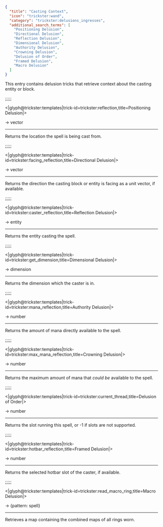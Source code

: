 ```json
{
  "title": "Casting Context",
  "icon": "trickster:wand",
  "category": "trickster:delusions_ingresses",
  "additional_search_terms": [
    "Positioning Delusion",
    "Directional Delusion",
    "Reflection Delusion",
    "Dimensional Delusion",
    "Authority Delusion",
    "Crowning Delusion",
    "Delusion of Order",
    "Framed Delusion",
    "Macro Delusion"
  ]
}
```

This entry contains delusion tricks that retrieve context about the casting entity or block.

;;;;;

<|glyph@trickster:templates|trick-id=trickster:reflection,title=Positioning Delusion|>

-> vector

---

Returns the location the spell is being cast from.

;;;;;

<|glyph@trickster:templates|trick-id=trickster:facing_reflection,title=Directional Delusion|>

-> vector

---

Returns the direction the casting block or entity is facing as a unit vector, if available.

;;;;;

<|glyph@trickster:templates|trick-id=trickster:caster_reflection,title=Reflection Delusion|>

-> entity

---

Returns the entity casting the spell.

;;;;;

<|glyph@trickster:templates|trick-id=trickster:get_dimension,title=Dimensional Delusion|>

-> dimension

---

Returns the dimension which the caster is in.

;;;;;

<|glyph@trickster:templates|trick-id=trickster:mana_reflection,title=Authority Delusion|>

-> number

---

Returns the amount of mana directly available to the spell.

;;;;;

<|glyph@trickster:templates|trick-id=trickster:max_mana_reflection,title=Crowning Delusion|>

-> number

---

Returns the maximum amount of mana that *could be* available to the spell.

;;;;;

<|glyph@trickster:templates|trick-id=trickster:current_thread,title=Delusion of Order|>

-> number

---

Returns the slot running this spell, or -1 if slots are not supported.

;;;;;

<|glyph@trickster:templates|trick-id=trickster:hotbar_reflection,title=Framed Delusion|>

-> number

---

Returns the selected hotbar slot of the caster, if available.

;;;;;

<|glyph@trickster:templates|trick-id=trickster:read_macro_ring,title=Macro Delusion|>

-> {pattern: spell}

---

Retrieves a map containing the combined maps of all rings worn.
